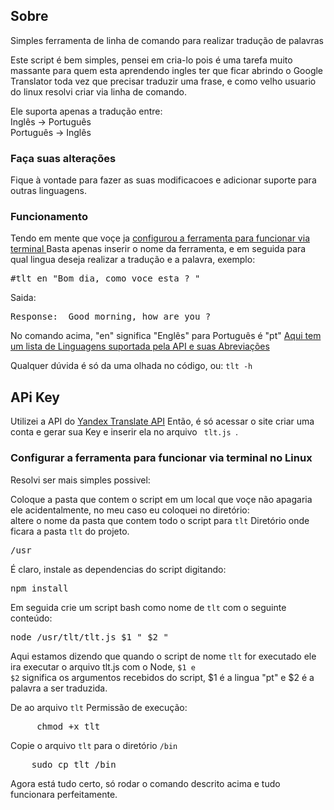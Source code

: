## Sobre

Simples ferramenta de linha de comando para realizar tradução de palavras

Este script é bem simples, pensei em cria-lo pois é uma tarefa muito massante para quem esta aprendendo ingles ter que ficar abrindo o Google Translator toda vez que precisar traduzir uma frase, e como velho usuario do linux resolvi criar via linha de comando.

Ele suporta apenas a tradução entre:<br>
Inglês -> Português<br>
Português -> Inglês

### Faça suas alterações

Fique à vontade para fazer as suas modificacoes e adicionar suporte para outras linguagens.

### Funcionamento

Tendo em mente que voçe ja <a href="#setting-variable"> configurou a ferramenta para funcionar via terminal </a>
Basta apenas inserir o nome da ferramenta, e em seguida para qual lingua deseja realizar a tradução e a palavra, exemplo:

<pre>#tlt en "Bom dia, como voce esta ? " </pre>

Saida:

<pre>
Response:  Good morning, how are you ? 
</pre>

No comando acima, "en" significa "Englês" para Português é "pt"
<a href="https://tech.yandex.com/translate/doc/dg/concepts/api-overview-docpage/" target="_blank">Aqui tem um lista de Linguagens suportada pela API e suas Abreviações</a>

Qualquer dúvida é só da uma olhada no código, ou:
<code>tlt -h </code>

## APi Key

Utilizei a API do <a href="https://tech.yandex.com/translate/doc/dg/concepts/about-docpage/" target="_blank">Yandex Translate API</a>
Então, é só acessar o site criar uma conta e gerar sua Key e inserir ela no arquivo <code> tlt.js </code>.

### Configurar a ferramenta para funcionar via terminal no Linux

<i id="setting-variable"></i>
Resolvi ser mais simples possivel:<br>

Coloque a pasta que contem o script em um local que voçe não apagaria ele acidentalmente, no meu caso eu coloquei no diretório:<br>
altere o nome da pasta que contem todo o script para <code>tlt</code>
Diretório onde ficara a pasta <code>tlt</code> do projeto.
<pre>/usr</pre>

É claro, instale as dependencias do script digitando:

<pre>npm install</pre>

Em seguida crie um script bash como nome de <code>tlt</code> com o seguinte conteúdo:

<pre>
node /usr/tlt/tlt.js $1 " $2 "
</pre>

Aqui estamos dizendo que quando o script de nome <code>tlt</code> for executado ele ira executar o arquivo tlt.js com o Node, <code>$1 e $2</code> significa os argumentos recebidos do script, $1 é a lingua "pt" e $2 é a palavra a ser traduzida.

De ao arquivo <code>tlt</code> Permissão de execução:

<pre>
     chmod +x tlt
</pre>

Copie o arquivo <code>tlt</code> para o diretório <code>/bin</code>

<pre>
    sudo cp tlt /bin
</pre>

Agora está tudo certo, só rodar o comando descrito acima e tudo funcionara perfeitamente.
